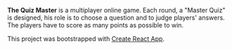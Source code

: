 **The Quiz Master** is a multiplayer online game. Each round, a "Master Quiz" is designed, his role is to choose a question and to judge players' answers. The players have to score as many points as possible to win.  

This project was bootstrapped with [Create React App](https://github.com/facebook/create-react-app).
